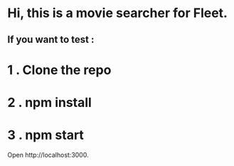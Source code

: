 # Hi, this is a movie searcher for Fleet.

## If you want to test :
# 1 . Clone the repo
# 2 . npm install
# 3 . npm start
 
Open http://localhost:3000.